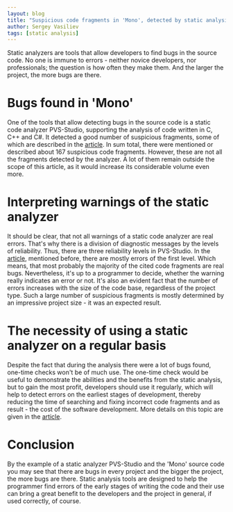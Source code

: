 ```yaml
---
layout: blog
title: "Suspicious code fragments in 'Mono', detected by static analysis"
author: Sergey Vasiliev
tags: [static analysis]
---
```

Static analyzers are tools that allow developers to find bugs in the source code. 
No one is immune to errors - neither novice developers, nor professionals; 
the question is how often they make them. And the larger the project, the more bugs are there. 

# Bugs found in 'Mono'

One of the tools that allow detecting bugs in the source code is a static code analyzer PVS-Studio, 
supporting the analysis of code written in C, C++ and C#. 
It detected a good number of suspicious fragments, some of which are described in the [article](http://www.viva64.com/en/b/0431/). 
In sum total, there were mentioned or described  about 167 suspicious code fragments. 
However, these are not all the fragments detected by the analyzer. 
A lot of them remain outside the scope of this article, as it would increase its considerable volume even more.

# Interpreting warnings of the static analyzer

It should be clear, that not all warnings of a static code analyzer are real errors. 
That's why there is a division of diagnostic messages by the levels of reliability. 
Thus, there are three reliability levels in PVS-Studio. In the [article](http://www.viva64.com/en/b/0431/), mentioned before, 
there are mostly errors of the first level. 
Which means, that most probably the majority of the cited code fragments are real bugs. 
Nevertheless, it's up to a programmer to decide, whether the warning really indicates an error or not. 
It's also an evident fact that the number of errors increases with the size of the code base, regardless of the project type. 
Such a large number of suspicious fragments is mostly determined by an impressive project size - it was an expected result. 

# The necessity of using a static analyzer on a regular basis 

Despite the fact that during the analysis there were a lot of bugs found, one-time checks won't be of much use. 
The one-time check would be useful to demonstrate the abilities and the benefits from the static analysis, 
but to gain the most profit, developers should use it regularly, 
which will help to detect errors on the earliest stages of development, thereby reducing the time 
of searching and fixing incorrect code fragments and as result - the cost of the software development. 
More details on this topic are given in the [article](http://www.viva64.com/en/b/0431/). 

# Conclusion

By the example of a static analyzer PVS-Studio and the 'Mono' source code you may see that there are bugs in every project 
and the bigger the project, the more bugs are there. 
Static analysis tools are designed to help the programmer find errors of the early stages of writing the code 
and their use can bring a great benefit to the developers and the project in general, if used correctly, of course. 
